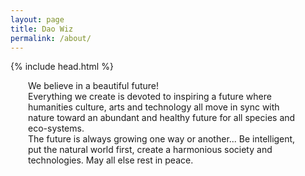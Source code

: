 ```yaml
---
layout: page
title: Dao Wiz
permalink: /about/
---
```

{% include head.html %}
<div style="margin-left:2em; margin-right:2em;">
<a>We believe in a beautiful future! </a>
<br>
<a>Everything we create is devoted to inspiring a future where humanities culture, arts and technology all move in sync with nature toward an abundant and healthy future for all species and eco-systems.</a>
<br>
<a>The future is always growing one way or another... Be intelligent, put the natural world first, create a harmonious society and technologies. May all else rest in peace.</a>
</div>
<!--<a>Namespace - (Pronounced "Dow~Wiz")</a>
<br>
<a>1. One who is in a way of wizard.</a>
<br>
<a>2. "wizard of a way"</a>
<br>
<a>3. The latest evolution and fusion in a long line of arts, music, performance and technological expressions. A future focused, epic adventure into the imagining of a beautiful tomorrow for all life across the galaxies. A tune of nature written to the kernel of hominideos.
Origin:
chinese, english: from "Dao"(The way) and "Wiz" (Shortened, Wizard)</a>
<br>
<a>Origin:</a>
<br>
<a>chinese, english: from "Dao"(The way) and "Wiz" (Shortened, Wizard)<a></p>
<br>
<hr>-->
